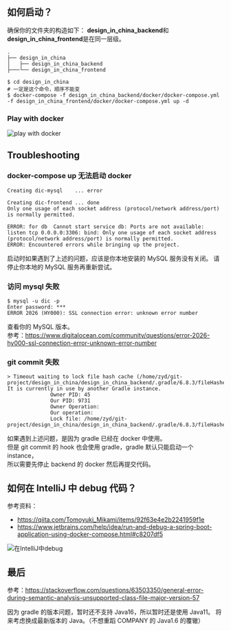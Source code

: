 ## 如何启动？

确保你的文件夹的构造如下：
**design_in_china_backend**和**design_in_china_frontend**是在同一层级。

```
.
├── design_in_china
│   ├── design_in_china_backend
├───└── design_in_china_frontend
```

```shell
$ cd design_in_china
# 一定是这个命令，顺序不能变
$ docker-compose -f design_in_china_backend/docker/docker-compose.yml -f design_in_china_frontend/docker/docker-compose.yml up -d
```

### Play with docker

![play with docker](images/check-in-docker-gui.gif)

## Troubleshooting

### docker-compose up 无法启动 docker

```
Creating dic-mysql    ... error

Creating dic-frontend ... done
Only one usage of each socket address (protocol/network address/port) is normally permitted.

ERROR: for db  Cannot start service db: Ports are not available: listen tcp 0.0.0.0:3306: bind: Only one usage of each socket address (protocol/network address/port) is normally permitted.
ERROR: Encountered errors while bringing up the project.
```

启动时如果遇到了上述的问题，应该是你本地安装的 MySQL 服务没有关闭。
请停止你本地的 MySQL 服务再重新尝试。

### 访问 mysql 失败

```shell
$ mysql -u dic -p
Enter password: ***
ERROR 2026 (HY000): SSL connection error: unknown error number
```

查看你的 MySQL 版本。  
参考：<https://www.digitalocean.com/community/questions/error-2026-hy000-ssl-connection-error-unknown-error-number>

### git commit 失败

```
> Timeout waiting to lock file hash cache (/home/zyd/git-project/design_in_china/design_in_china_backend/.gradle/6.8.3/fileHashes). It is currently in use by another Gradle instance.
              Owner PID: 45
              Our PID: 9731
              Owner Operation:
              Our operation:
              Lock file: /home/zyd/git-project/design_in_china/design_in_china_backend/.gradle/6.8.3/fileHashes/fileHashes.lock
```

如果遇到上述问题，是因为 gradle 已经在 docker 中使用。  
但是 git commit 的 hook 也会使用 gradle，gradle 默认只能启动一个 instance，  
所以需要先停止 backend 的 docker 然后再提交代码。

## 如何在 IntelliJ 中 debug 代码？

参考资料：

- <https://qiita.com/Tomoyuki_Mikami/items/92f63e4e2b2241959f1e>
- <https://www.jetbrains.com/help/idea/run-and-debug-a-spring-boot-application-using-docker-compose.html#c8207df5>

![在IntelliJ中debug](images/debug-in-idea.gif)

## 最后

参考：<https://stackoverflow.com/questions/63503350/general-error-during-semantic-analysis-unsupported-class-file-major-version-57>

因为 gradle 的版本问题，暂时还不支持 Java16，所以暂时还是使用 Java11。
将来考虑换成最新版本的 Java。（不想重蹈 COMPANY 的 Java1.6 的覆辙）
